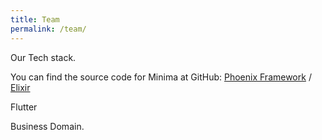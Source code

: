 ```yaml
---
title: Team
permalink: /team/
---
```


Our Tech stack.

You can find the source code for Minima at GitHub:
[Phoenix Framework][phoenix-framework-official] /
[Elixir][elixir-official]

Flutter

Business Domain.

[elixir-official]: https://elixir-lang.org/
[phoenix-framework-official]: https://www.phoenixframework.org/
